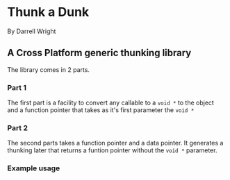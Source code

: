 # Thunk a Dunk
By Darrell Wright
## A Cross Platform generic thunking library

The library comes in 2 parts.

### Part 1

The first part is a facility to convert any callable to a `void *` to the object and a function pointer that takes as it's first parameter the `void *`

### Part 2

The second parts takes a function pointer and a data pointer. It generates a thunking later that returns a funtion pointer without the `void *` parameter.

### Example usage

